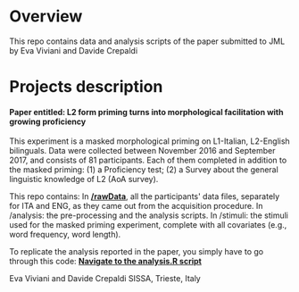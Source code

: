# Overview
This repo contains data and analysis scripts of the paper submitted to JML by Eva Viviani and Davide Crepaldi

# Projects description
#### Paper entitled: L2 form priming turns into morphological facilitation with growing proficiency ####

This experiment is a masked morphological priming on L1-Italian, L2-English bilinguals. 
Data were collected between November 2016 and September 2017, and consists of 81 participants.
Each of them completed in addition to the masked priming: 
(1) a Proficiency test; 
(2) a Survey about the general linguistic knowledge of L2 (AoA survey).

This repo contains: 
In **[/rawData](https://github.com/n400peanuts/M2-maskedprimingBilinguals/tree/master/rawData)**, all the participants' data files, separately for ITA and ENG, as they came out from the acquisition procedure.
In /analysis: the pre-processing and the analysis scripts.
In /stimuli: the stimuli used for the masked priming experiment, complete with all covariates (e.g., word frequency, word length).

To replicate the analysis reported in the paper, you simply have to go through this code:
**[Navigate to the analysis.R script](https://github.com/n400peanuts/M2-maskedprimingBilinguals/blob/master/analysis/analysis.R)**

Eva Viviani and Davide Crepaldi
SISSA, Trieste, Italy
